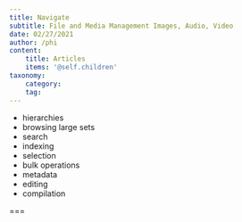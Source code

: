 ```yaml
---
title: Navigate
subtitle: File and Media Management Images, Audio, Video
date: 02/27/2021
author: /phi
content:
    title: Articles
    items: '@self.children'
taxonomy:
    category: 
    tag: 
---
```


- hierarchies
- browsing large sets
- search
- indexing
- selection
- bulk operations
- metadata
- editing
- compilation

===


